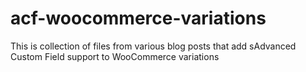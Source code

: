 # acf-woocommerce-variations
This is collection of files from various blog posts that add sAdvanced Custom Field support to WooCommerce variations

